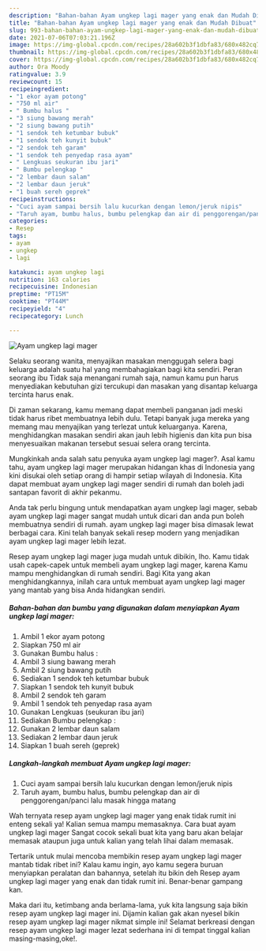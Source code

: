 ```yaml
---
description: "Bahan-bahan Ayam ungkep lagi mager yang enak dan Mudah Dibuat"
title: "Bahan-bahan Ayam ungkep lagi mager yang enak dan Mudah Dibuat"
slug: 993-bahan-bahan-ayam-ungkep-lagi-mager-yang-enak-dan-mudah-dibuat
date: 2021-07-06T07:03:21.196Z
image: https://img-global.cpcdn.com/recipes/28a602b3f1dbfa83/680x482cq70/ayam-ungkep-lagi-mager-foto-resep-utama.jpg
thumbnail: https://img-global.cpcdn.com/recipes/28a602b3f1dbfa83/680x482cq70/ayam-ungkep-lagi-mager-foto-resep-utama.jpg
cover: https://img-global.cpcdn.com/recipes/28a602b3f1dbfa83/680x482cq70/ayam-ungkep-lagi-mager-foto-resep-utama.jpg
author: Ora Moody
ratingvalue: 3.9
reviewcount: 15
recipeingredient:
- "1 ekor ayam potong"
- "750 ml air"
- " Bumbu halus "
- "3 siung bawang merah"
- "2 siung bawang putih"
- "1 sendok teh ketumbar bubuk"
- "1 sendok teh kunyit bubuk"
- "2 sendok teh garam"
- "1 sendok teh penyedap rasa ayam"
- " Lengkuas seukuran ibu jari"
- " Bumbu pelengkap "
- "2 lembar daun salam"
- "2 lembar daun jeruk"
- "1 buah sereh geprek"
recipeinstructions:
- "Cuci ayam sampai bersih lalu kucurkan dengan lemon/jeruk nipis"
- "Taruh ayam, bumbu halus, bumbu pelengkap dan air di penggorengan/panci lalu masak hingga matang"
categories:
- Resep
tags:
- ayam
- ungkep
- lagi

katakunci: ayam ungkep lagi 
nutrition: 163 calories
recipecuisine: Indonesian
preptime: "PT15M"
cooktime: "PT44M"
recipeyield: "4"
recipecategory: Lunch

---
```



![Ayam ungkep lagi mager](https://img-global.cpcdn.com/recipes/28a602b3f1dbfa83/680x482cq70/ayam-ungkep-lagi-mager-foto-resep-utama.jpg)

Selaku seorang wanita, menyajikan masakan menggugah selera bagi keluarga adalah suatu hal yang membahagiakan bagi kita sendiri. Peran seorang ibu Tidak saja menangani rumah saja, namun kamu pun harus menyediakan kebutuhan gizi tercukupi dan masakan yang disantap keluarga tercinta harus enak.

Di zaman  sekarang, kamu memang dapat membeli panganan jadi meski tidak harus ribet membuatnya lebih dulu. Tetapi banyak juga mereka yang memang mau menyajikan yang terlezat untuk keluarganya. Karena, menghidangkan masakan sendiri akan jauh lebih higienis dan kita pun bisa menyesuaikan makanan tersebut sesuai selera orang tercinta. 



Mungkinkah anda salah satu penyuka ayam ungkep lagi mager?. Asal kamu tahu, ayam ungkep lagi mager merupakan hidangan khas di Indonesia yang kini disukai oleh setiap orang di hampir setiap wilayah di Indonesia. Kita dapat membuat ayam ungkep lagi mager sendiri di rumah dan boleh jadi santapan favorit di akhir pekanmu.

Anda tak perlu bingung untuk mendapatkan ayam ungkep lagi mager, sebab ayam ungkep lagi mager sangat mudah untuk dicari dan anda pun boleh membuatnya sendiri di rumah. ayam ungkep lagi mager bisa dimasak lewat berbagai cara. Kini telah banyak sekali resep modern yang menjadikan ayam ungkep lagi mager lebih lezat.

Resep ayam ungkep lagi mager juga mudah untuk dibikin, lho. Kamu tidak usah capek-capek untuk membeli ayam ungkep lagi mager, karena Kamu mampu menghidangkan di rumah sendiri. Bagi Kita yang akan menghidangkannya, inilah cara untuk membuat ayam ungkep lagi mager yang mantab yang bisa Anda hidangkan sendiri.

<!--inarticleads1-->

##### Bahan-bahan dan bumbu yang digunakan dalam menyiapkan Ayam ungkep lagi mager:

1. Ambil 1 ekor ayam potong
1. Siapkan 750 ml air
1. Gunakan  Bumbu halus :
1. Ambil 3 siung bawang merah
1. Ambil 2 siung bawang putih
1. Sediakan 1 sendok teh ketumbar bubuk
1. Siapkan 1 sendok teh kunyit bubuk
1. Ambil 2 sendok teh garam
1. Ambil 1 sendok teh penyedap rasa ayam
1. Gunakan  Lengkuas (seukuran ibu jari)
1. Sediakan  Bumbu pelengkap :
1. Gunakan 2 lembar daun salam
1. Sediakan 2 lembar daun jeruk
1. Siapkan 1 buah sereh (geprek)




<!--inarticleads2-->

##### Langkah-langkah membuat Ayam ungkep lagi mager:

1. Cuci ayam sampai bersih lalu kucurkan dengan lemon/jeruk nipis
1. Taruh ayam, bumbu halus, bumbu pelengkap dan air di penggorengan/panci lalu masak hingga matang




Wah ternyata resep ayam ungkep lagi mager yang enak tidak rumit ini enteng sekali ya! Kalian semua mampu memasaknya. Cara buat ayam ungkep lagi mager Sangat cocok sekali buat kita yang baru akan belajar memasak ataupun juga untuk kalian yang telah lihai dalam memasak.

Tertarik untuk mulai mencoba membikin resep ayam ungkep lagi mager mantab tidak ribet ini? Kalau kamu ingin, ayo kamu segera buruan menyiapkan peralatan dan bahannya, setelah itu bikin deh Resep ayam ungkep lagi mager yang enak dan tidak rumit ini. Benar-benar gampang kan. 

Maka dari itu, ketimbang anda berlama-lama, yuk kita langsung saja bikin resep ayam ungkep lagi mager ini. Dijamin kalian gak akan nyesel bikin resep ayam ungkep lagi mager nikmat simple ini! Selamat berkreasi dengan resep ayam ungkep lagi mager lezat sederhana ini di tempat tinggal kalian masing-masing,oke!.

